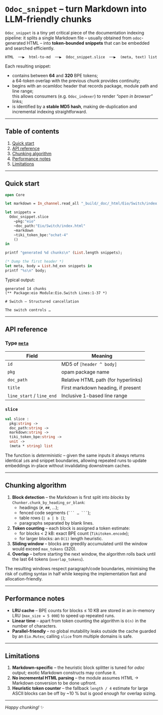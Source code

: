 # `Odoc_snippet` – turn Markdown into LLM-friendly chunks

`Odoc_snippet` is a tiny yet critical piece of the documentation
indexing pipeline: it splits a single Markdown file – usually obtained
from `odoc`-generated HTML – into **token-bounded snippets** that can
be embedded and searched efficiently.

```
HTML  ──▶  html-to-md  ──▶  Odoc_snippet.slice  ──▶  (meta, text) list
```

Each resulting snippet:

* contains between **64** and **320** BPE tokens;  
  a 64-token overlap with the previous chunk provides continuity;
* begins with an ocamldoc header that records package, module path and
  line range;  
  this allows consumers (e.g. `Odoc_indexer`) to render *“open in
  browser”* links;
* is identified by a **stable MD5 hash**, making de-duplication and
  incremental indexing straightforward.

---

## Table of contents

1. [Quick start](#quick-start)
2. [API reference](#api-reference)
3. [Chunking algorithm](#chunking-algorithm)
4. [Performance notes](#performance-notes)
5. [Limitations](#limitations)

---

## Quick start

```ocaml
open Core

let markdown = In_channel.read_all "_build/_doc/_html/Eio/Switch/index.md" in

let snippets =
  Odoc_snippet.slice
    ~pkg:"eio"
    ~doc_path:"Eio/Switch/index.html"
    ~markdown
    ~tiki_token_bpe:"ochat-4"
    ()
in

printf "generated %d chunks\n" (List.length snippets);

(* Dump the first header *)
let meta, body = List.hd_exn snippets in
printf "%s\n" body;
```

Typical output:

```
generated 14 chunks
(** Package:eio Module:Eio.Switch Lines:1-37 *)

# Switch – Structured cancellation

The switch controls …
```

---

## API reference

### Type [`meta`](../odoc_snippet.mli)

| Field | Meaning |
|-------|---------|
| `id` | MD5 of `[header ^ body]` |
| `pkg` | opam package name |
| `doc_path` | Relative HTML path (for hyperlinks) |
| `title` | First markdown heading, if present |
| `line_start` / `line_end` | Inclusive 1-based line range |


### `slice`

```ocaml
val slice :
  pkg:string ->
  doc_path:string ->
  markdown:string ->
  tiki_token_bpe:string ->
  unit ->
  (meta * string) list
```

The function is *deterministic* – given the same inputs it always
returns identical `id`s and snippet boundaries, allowing repeated runs
to update embeddings in-place without invalidating downstream caches.

---

## Chunking algorithm

1. **Block detection** – the Markdown is first split into *blocks* by
   `Chunker.chunk_by_heading_or_blank`:
   * headings (`#`, `##`, …);
   * fenced code segments (` ``` … ``` `);
   * table rows (`| a | b |`);
   * paragraphs separated by blank lines.
2. **Token counting** – each block is assigned a token estimate:
   * for blocks < 2 kB: exact BPE count (`Tikitoken.encode`);
   * for larger blocks: an `O(1)` length heuristic.
3. **Sliding window** – blocks are greedily accumulated until the
   window would exceed `max_tokens` (320).
4. **Overlap** – before starting the next window, the algorithm rolls
   back until the last 64 tokens (`overlap_tokens`).

The resulting windows respect paragraph/code boundaries, minimising
the risk of cutting syntax in half while keeping the implementation
fast and allocation-friendly.

---

## Performance notes

* **LRU cache** – BPE counts for blocks ≤ 10 KB are stored in an
  in-memory LRU (`max_size = 5 000`) to speed up repeated runs.
* **Linear time** – apart from token counting the algorithm is
  `O(n)` in the number of characters.
* **Parallel-friendly** – no global mutability leaks outside the cache
  guarded by an `Eio.Mutex`; calling `slice` from multiple domains is
  safe.

---

## Limitations

1. **Markdown-specific** – the heuristic block splitter is tuned for
   *odoc* output; exotic Markdown constructs may confuse it.
2. **No incremental HTML parsing** – the module assumes HTML →
   Markdown conversion to be done upfront.
3. **Heuristic token counter** – the fallback `length / 4` estimate for
   large ASCII blocks can be off by ~10 % but is good enough for
   overlap sizing.

---

*Happy chunking!* :sparkles:


